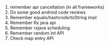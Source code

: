 
1. remember api cancellation (in all frameworks)
2. Do some good android code reviews
3. Remember equals/hashcode/toString impl
4. Remember Rx java api
5. Remember rxjava scheduling
6. Remember random int API
7. Check map entry API



